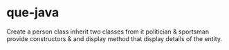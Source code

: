 # que-java

Create a person class inherit two classes from it politician & sportsman provide constructors & and  display method that display details of the entity.



